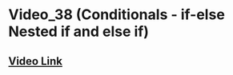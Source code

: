# Video_38 (Conditionals - if-else Nested if and else if)

## [Video Link](https://youtu.be/Led5aHdLoT4?si=2qytlJoEXhLLrq8M)

